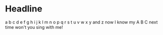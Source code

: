 # Headline

a b c d e f g
h i j k l m n o p
q r s t u v
w x y and z
now I know my A B C
next time won't you sing with me!
